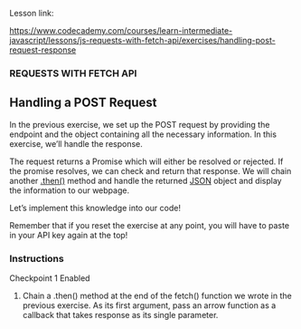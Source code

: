 Lesson link:

https://www.codecademy.com/courses/learn-intermediate-javascript/lessons/js-requests-with-fetch-api/exercises/handling-post-request-response

### REQUESTS WITH FETCH API

## Handling a POST Request

In the previous exercise, we set up the POST request by providing the endpoint and the object containing all the necessary information. In this exercise, we’ll handle the response.

The request returns a Promise which will either be resolved or rejected. If the promise resolves, we can check and return that response. We will chain another [.then()](https://www.codecademy.com/resources/docs/javascript/promise/then) method and handle the returned [JSON](https://www.codecademy.com/resources/docs/javascript/json) object and display the information to our webpage.

Let’s implement this knowledge into our code!

Remember that if you reset the exercise at any point, you will have to paste in your API key again at the top!

### Instructions

Checkpoint 1 Enabled
1. Chain a .then() method at the end of the fetch() function we wrote in the previous exercise. As its first argument, pass an arrow function as a callback that takes response as its single parameter.
